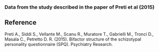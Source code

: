 ### Data from the study described in the paper of Preti et al (2015)

**Reference**
---
Preti A., Siddi S., Vellante M., Scanu R., Muratore T., Gabrielli M., Tronci D., Masala C., Petretto D. R. (2015). Bifactor structure of the schizotypal personality questionnaire (SPQ). Psychiatry Research.

